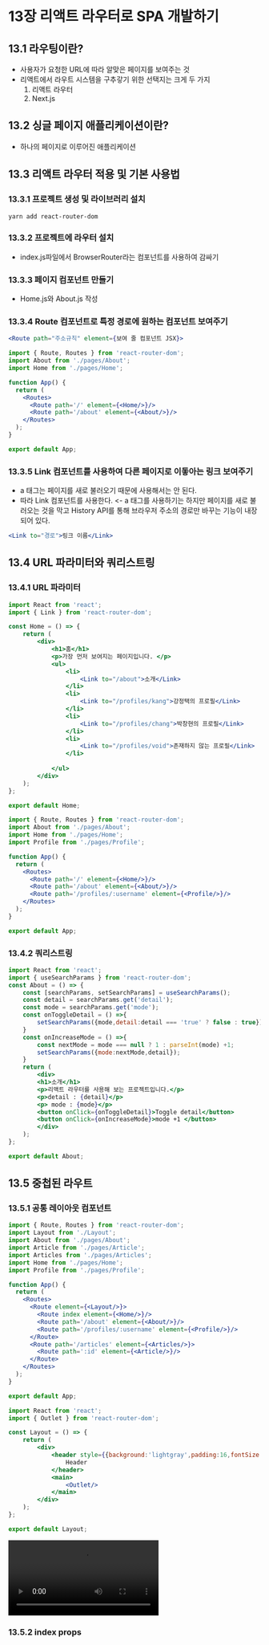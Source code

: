 # 13장 리액트 라우터로 SPA 개발하기
## 13.1 라우팅이란?
- 사용자가 요청한 URL에 따라 알맞은 페이지를 보여주는 것
- 리액트에서 라우트 시스템을 구추갛기 위한 선택지는 크게 두 가지
    1. 리액트 라우터
    2. Next.js

## 13.2 싱글 페이지 애플리케이션이란?
- 하나의 페이지로 이루어진 애플리케이션

## 13.3 리액트 라우터 적용 및 기본 사용법

### 13.3.1 프로젝트 생성 및 라이브러리 설치
```prompt
yarn add react-router-dom
```
### 13.3.2 프로젝트에 라우터 설치
- index.js파일에서 BrowserRouter라는 컴포넌트를 사용하여 감싸기

### 13.3.3 페이지 컴포넌트 만들기
- Home.js와 About.js 작성

### 13.3.4 Route 컴포넌트로 특정 경로에 원하는 컴포넌트 보여주기
```jsx
<Route path="주소규칙" element={보여 줄 컴포넌트 JSX}>
```

```jsx
import { Route, Routes } from 'react-router-dom';
import About from './pages/About';
import Home from './pages/Home';

function App() {
  return (
    <Routes>
      <Route path='/' element={<Home/>}/>
      <Route path='/about' element={<About/>}/>
    </Routes>
  );
}

export default App;
```

### 13.3.5 Link 컴포넌트를 사용하여 다른 페이지로 이돟아는 링크 보여주기
- a 태그는 페이지를 새로 불러오기 때문에 사용해서는 안 된다.
- 따라 Link 컴포넌트를 사용한다. <- a 태그를 사용하기는 하지만 페이지를 새로 불러오는 것을 막고 History API를 통해 브라우저 주소의 경로만 바꾸는 기능이 내장되어 있다.
```jsx
<Link to="경로">링크 이름</Link>
```

## 13.4 URL 파라미터와 쿼리스트링


### 13.4.1 URL 파라미터
```jsx
import React from 'react';
import { Link } from 'react-router-dom';

const Home = () => {
    return (
        <div>
            <h1>홈</h1>
            <p>가장 먼저 보여지는 페이지입니다. </p>
            <ul>
                <li>
                    <Link to="/about">소개</Link>
                </li>
                <li>
                    <Link to="/profiles/kang">강정택의 프로필</Link>
                </li>
                <li>
                    <Link to="/profiles/chang">박창현의 프로필</Link>
                </li>
                <li>
                    <Link to="/profiles/void">존재하지 않는 프로필</Link>
                </li>
                
            </ul>
        </div>
    );
};

export default Home;
```
```jsx
import { Route, Routes } from 'react-router-dom';
import About from './pages/About';
import Home from './pages/Home';
import Profile from './pages/Profile';

function App() {
  return (
    <Routes>
      <Route path='/' element={<Home/>}/>
      <Route path='/about' element={<About/>}/>
      <Route path='/profiles/:username' element={<Profile/>}/>
    </Routes>
  );
}

export default App;
```

### 13.4.2 쿼리스트링
```jsx
import React from 'react';
import { useSearchParams } from 'react-router-dom';
const About = () => {
    const [searchParams, setSearchParams] = useSearchParams();
    const detail = searchParams.get('detail');
    const mode = searchParams.get('mode');
    const onToggleDetail = () =>{
        setSearchParams({mode,detail:detail === 'true' ? false : true})
    }
    const onIncreaseMode = () =>{
        const nextMode = mode === null ? 1 : parseInt(mode) +1;
        setSearchParams({mode:nextMode,detail});
    }
    return (
        <div>
        <h1>소개</h1>
        <p>리액트 라우터를 사용해 보는 프로젝트입니다.</p>
        <p>detail : {detail}</p>
        <p> mode : {mode}</p>
        <button onClick={onToggleDetail}>Toggle detail</button>
        <button onClick={onIncreaseMode}>mode +1 </button>
        </div>
    );
};

export default About;
```

## 13.5 중첩된 라우트

### 13.5.1 공통 레이아웃 컴포넌트
```jsx
import { Route, Routes } from 'react-router-dom';
import Layout from './Layout';
import About from './pages/About';
import Article from './pages/Article';
import Articles from './pages/Articles';
import Home from './pages/Home';
import Profile from './pages/Profile';

function App() {
  return (
    <Routes>
      <Route element={<Layout/>}>
        <Route index element={<Home/>}/>
        <Route path='/about' element={<About/>}/>
        <Route path='/profiles/:username' element={<Profile/>}/>
      </Route>
      <Route path='/articles' element={<Articles/>}>
        <Route path=':id' element={<Article/>}/>
      </Route>
    </Routes>
  );
}

export default App;
```
```jsx
import React from 'react';
import { Outlet } from 'react-router-dom';

const Layout = () => {
    return (
        <div>
            <header style={{background:'lightgray',padding:16,fontSize:24}}>
                Header
            </header>
            <main>
                <Outlet/>
            </main>
        </div>
    );
};

export default Layout;
```
<video controls src="2024-07-02 13 34 41.mp4" title="Title"></video>

### 13.5.2 index props